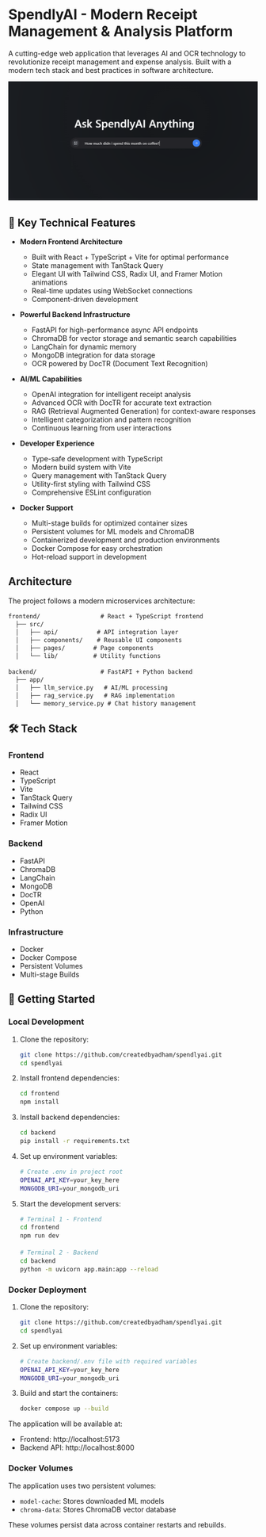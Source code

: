 # SpendlyAI - Modern Receipt Management & Analysis Platform

A cutting-edge web application that leverages AI and OCR technology to revolutionize receipt management and expense analysis. Built with a modern tech stack and best practices in software architecture.

![SpendlyAI Screenshot](./image.png)

## 🚀 Key Technical Features

- **Modern Frontend Architecture**
  - Built with React + TypeScript + Vite for optimal performance
  - State management with TanStack Query
  - Elegant UI with Tailwind CSS, Radix UI, and Framer Motion animations
  - Real-time updates using WebSocket connections
  - Component-driven development

- **Powerful Backend Infrastructure**
  - FastAPI for high-performance async API endpoints
  - ChromaDB for vector storage and semantic search capabilities
  - LangChain for dynamic memory
  - MongoDB integration for data storage
  - OCR powered by DocTR (Document Text Recognition)

- **AI/ML Capabilities**
  - OpenAI integration for intelligent receipt analysis
  - Advanced OCR with DocTR for accurate text extraction
  - RAG (Retrieval Augmented Generation) for context-aware responses
  - Intelligent categorization and pattern recognition
  - Continuous learning from user interactions

- **Developer Experience**
  - Type-safe development with TypeScript
  - Modern build system with Vite
  - Query management with TanStack Query
  - Utility-first styling with Tailwind CSS
  - Comprehensive ESLint configuration

- **Docker Support**
  - Multi-stage builds for optimized container sizes
  - Persistent volumes for ML models and ChromaDB
  - Containerized development and production environments
  - Docker Compose for easy orchestration
  - Hot-reload support in development

## Architecture

The project follows a modern microservices architecture:

```
frontend/                 # React + TypeScript frontend
  ├── src/
  │   ├── api/           # API integration layer
  │   ├── components/    # Reusable UI components
  │   ├── pages/        # Page components
  │   └── lib/          # Utility functions
  
backend/                  # FastAPI + Python backend
  ├── app/
  │   ├── llm_service.py   # AI/ML processing
  │   ├── rag_service.py   # RAG implementation
  │   └── memory_service.py # Chat history management
```

## 🛠️ Tech Stack

### Frontend
- React
- TypeScript
- Vite
- TanStack Query
- Tailwind CSS
- Radix UI
- Framer Motion

### Backend
- FastAPI
- ChromaDB
- LangChain
- MongoDB
- DocTR
- OpenAI
- Python

### Infrastructure
- Docker
- Docker Compose
- Persistent Volumes
- Multi-stage Builds

## 🚀 Getting Started

### Local Development

1. Clone the repository:
   ```bash
   git clone https://github.com/createdbyadham/spendlyai.git
   cd spendlyai
   ```

2. Install frontend dependencies:
   ```bash
   cd frontend
   npm install
   ```

3. Install backend dependencies:
   ```bash
   cd backend
   pip install -r requirements.txt
   ```

4. Set up environment variables:
   ```bash
   # Create .env in project root
   OPENAI_API_KEY=your_key_here
   MONGODB_URI=your_mongodb_uri
   ```

5. Start the development servers:
   ```bash
   # Terminal 1 - Frontend
   cd frontend
   npm run dev

   # Terminal 2 - Backend
   cd backend
   python -m uvicorn app.main:app --reload
   ```

### Docker Deployment

1. Clone the repository:
   ```bash
   git clone https://github.com/createdbyadham/spendlyai.git
   cd spendlyai
   ```

2. Set up environment variables:
   ```bash
   # Create backend/.env file with required variables
   OPENAI_API_KEY=your_key_here
   MONGODB_URI=your_mongodb_uri
   ```

3. Build and start the containers:
   ```bash
   docker compose up --build
   ```

The application will be available at:
- Frontend: http://localhost:5173
- Backend API: http://localhost:8000

### Docker Volumes

The application uses two persistent volumes:
- `model-cache`: Stores downloaded ML models
- `chroma-data`: Stores ChromaDB vector database

These volumes persist data across container restarts and rebuilds.
